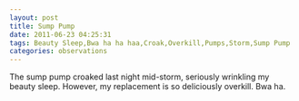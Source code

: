 ```yaml
---
layout: post
title: Sump Pump
date: 2011-06-23 04:25:31
tags: Beauty Sleep,Bwa ha ha haa,Croak,Overkill,Pumps,Storm,Sump Pump
categories: observations
---
```


The sump pump croaked last night mid-storm, seriously wrinkling my beauty
sleep. However, my replacement is so deliciously overkill. Bwa ha.

